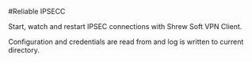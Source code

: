 #Reliable IPSECC

Start, watch and restart IPSEC connections with Shrew Soft VPN Client.

Configuration and credentials are read from and log is written to current directory.
